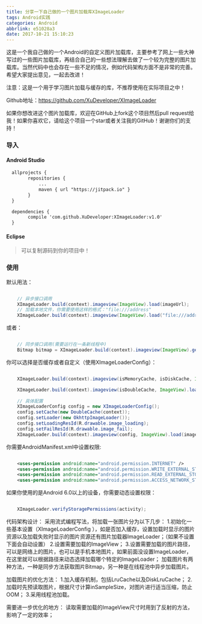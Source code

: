 ```yaml
---
title: 分享一下自己做的一个图片加载库XImageLoader
tags: Android实践
categories: Android
abbrlink: e51028a3
date: 2017-10-21 15:10:23
---
```


这是一个我自己做的一个Android的自定义图片加载库，主要参考了网上一些大神写过的一些图片加载库，再结合自己的一些想法理解去做了一个较为完整的图片加载库。当然代码中也会存在一些不足的情况，例如代码架构方面不是非常的完善。希望大家提出意见，一起去改进！

注意：这是一个用于学习图片加载与缓存的库，不推荐使用在实际项目之中！

Github地址：https://github.com/XuDeveloper/XImageLoader

<!--more-->



如果你想改进这个图片加载库，欢迎在GitHub上fork这个项目然后pull request给我！如果你喜欢它，请给这个项目一个star或者关注我的GitHub！谢谢你们的支持！
 
### 导入

#### Android Studio

``` xml
  allprojects {
		repositories {
			...
			maven { url "https://jitpack.io" }
		}
  }

  dependencies {
	    compile 'com.github.XuDeveloper:XImageLoader:v1.0'
  }

```
#### Eclipse

> 可以复制源码到你的项目中！

### 使用

默认用法：

``` java

	// 异步接口调用
    XImageLoader.build(context).imageview(ImageView).load(imageUrl);
	// 加载本地文件，你需要使用这样的格式："file:///address"
	XImageLoader.build(context).imageview(ImageView).load("file:///address");

```

或者：

```java

	// 同步接口调用(需要运行在一条新线程中)
	Bitmap bitmap = XImageLoader.build(context).imageview(ImageView).getBitmap(imageUrl);

```

你可以选择是否缓存或者自定义（使用XImageLoaderConfig）：


```java

	XImageLoader.build(context).imageview(isMemoryCache, isDiskCache, ImageView).load(imageUrl);

	XImageLoader.build(context).imageview(isDoubleCache, ImageView).load(imageUrl);
	
	// 具体配置
    XImageLoaderConfig config = new XImageLoaderConfig();
    config.setCache(new DoubleCache(context));
    config.setLoader(new OkhttpImageLoader());
    config.setLoadingResId(R.drawable.image_loading);
    config.setFailResId(R.drawable.image_fail);
	XImageLoader.build(context).imageview(config, ImageView).load(imageUrl);

```

你需要AndroidManifest.xml中设置权限:

```xml

	<uses-permission android:name="android.permission.INTERNET" />
    <uses-permission android:name="android.permission.WRITE_EXTERNAL_STORAGE" />
    <uses-permission android:name="android.permission.READ_EXTERNAL_STORAGE" />
    <uses-permission android:name="android.permission.ACCESS_NETWORK_STATE" />

```

如果你使用的是Android 6.0以上的设备，你需要动态设置权限：

```java

	XImageLoader.verifyStoragePermissions(activity);

```

代码架构设计：
采用流式编程写法，将加载一张图片分为以下几步：
1.初始化一些基本设置（XImageLoaderConfig ），如是否加入缓存，设置加载时显示的图片资源以及加载失败时显示的图片资源还有图片加载器ImageLoader；（如果不设置下面会自动设置）
2.设置需要加载的ImageView；
3.设置需要加载的图片路径，可以是网络上的图片，也可以是手机本地图片，如果前面没设置ImageLoader，在这里就可以根据路径来动态选择加载哪个特定的ImageLoader；
加载图片有两种方法，一种是同步方法获取图片Bitmap，另一种是在线程池中异步加载图片。

加载图片的优化方法：
1.加入缓存机制，包括LruCache以及DiskLruCache；
2.加载时先预读取图片，根据尺寸计算inSampleSize，对图片进行适当压缩，防止OOM；
3.采用线程池加载。

需要进一步优化的地方：
读取需要加载的ImageView尺寸时用到了反射的方法，影响了一定的效率；